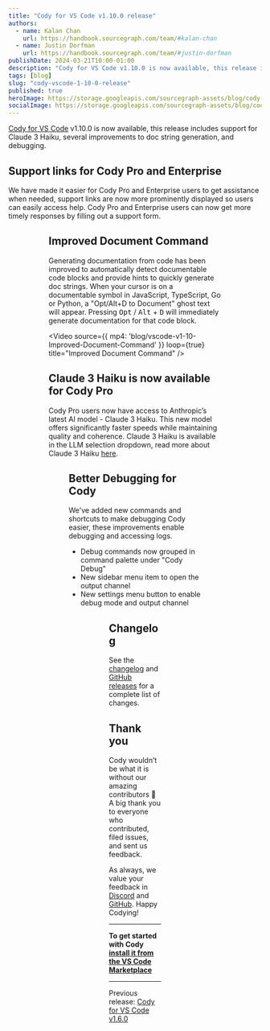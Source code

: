 ```yaml
---
title: "Cody for VS Code v1.10.0 release"
authors:
  - name: Kalan Chan
    url: https://handbook.sourcegraph.com/team/#kalan-chan
  - name: Justin Dorfman
    url: https://handbook.sourcegraph.com/team/#justin-dorfman
publishDate: 2024-03-21T10:00-01:00
description: "Cody for VS Code v1.10.0 is now available, this release includes support for Claude 3 Haiku, several improvements to doc string generation, and debugging."
tags: [blog]
slug: "cody-vscode-1-10-0-release"
published: true
heroImage: https://storage.googleapis.com/sourcegraph-assets/blog/cody-vscode-1.10.0-og-image-2x.png
socialImage: https://storage.googleapis.com/sourcegraph-assets/blog/cody-vscode-1.10.0-og-image-2x.png
--- 
```


[Cody for VS Code](https://marketplace.visualstudio.com/items?itemName=sourcegraph.cody-ai) v1.10.0 is now available, this release includes support for Claude 3 Haiku, several improvements to doc string generation, and debugging. 


## Support links for Cody Pro and Enterprise

We have made it easier for Cody Pro and Enterprise users to get assistance when needed, support links are now more prominently displayed so users can easily access help. Cody Pro and Enterprise users can now get more timely responses by filling out a support form. 

<Figure
  src="https://storage.googleapis.com/sourcegraph-assets/blog/cody-vscode-1.10.0/support1.png"
  alt="Support link in the settings panel"
/>

<Figure
  src="https://storage.googleapis.com/sourcegraph-assets/blog/cody-vscode-1.10.0/support2.png"
  alt="Support link in the Cody settings panel"
/>

## Improved Document Command

Generating documentation from code has been improved to automatically detect documentable code blocks and provide hints to quickly generate doc strings. When your cursor is on a documentable symbol in JavaScript, TypeScript, Go or Python, a "Opt/Alt+D to Document" ghost text will appear. Pressing <kbd>Opt</kbd> / <kbd>Alt</kbd> + <kbd>D</kbd> will immediately generate documentation for that code block.

<Video 
  source={{
    mp4: 'blog/vscode-v1-10-Improved-Document-Command'
  }}
  loop={true}
  title="Improved Document Command"
/>

## Claude 3 Haiku is now available for Cody Pro 

Cody Pro users now have access to Anthropic’s latest AI model - Claude 3 Haiku. This new model offers significantly faster speeds while maintaining quality and coherence. Claude 3 Haiku is available in the LLM selection dropdown, read more about Claude 3 Haiku [here](https://www.anthropic.com/news/claude-3-haiku). 

<Figure
  src="https://storage.googleapis.com/sourcegraph-assets/blog/cody-vscode-1.10.0/claude3-haiku.png"
  alt="Claude3 Haiku in the LLM Selection dropdown"
/>

## Better Debugging for Cody

We've added new commands and shortcuts to make debugging Cody easier, these improvements enable debugging and accessing logs. 

- Debug commands now grouped in command palette under "Cody Debug"
- New sidebar menu item to open the output channel
- New settings menu button to enable debug mode and output channel


<Figure
  src="https://storage.googleapis.com/sourcegraph-assets/blog/cody-vscode-1.10.0/debugging-settings.png"
  alt="debugging options in the settings"
  figcaption="Export logs and open output channel in the settings panel"
/>


<Figure
  src="https://storage.googleapis.com/sourcegraph-assets/blog/cody-vscode-1.10.0/debugging-command-palette.png"
  alt="debugging options in the command palette"
  figcaption="All debug commands are also grouped together and are available through the command palette"
/>


## Changelog

See the [changelog](https://github.com/sourcegraph/cody/releases/tag/vscode-v1.8.0) and [GitHub releases](https://github.com/sourcegraph/cody/releases) for a complete list of changes.

## Thank you

Cody wouldn’t be what it is without our amazing contributors 💖 A big thank you to everyone who contributed, filed issues, and sent us feedback.

As always, we value your feedback in [Discord](https://discord.com/servers/sourcegraph-969688426372825169) and [GitHub](https://github.com/sourcegraph/cody/issues/new/choose). Happy Codying!

---

**To get started with Cody [install it from the VS Code Marketplace](https://marketplace.visualstudio.com/items?itemName=sourcegraph.cody-ai)**

---

Previous release: [Cody for VS Code v1.6.0](/blog/cody-vscode-1-6-0-release)